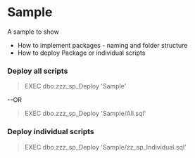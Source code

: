 # Sample
A sample to show
- How to implement packages - naming and folder structure
- How to deploy Package or individual scripts

 
### Deploy all scripts
>EXEC dbo.zzz_sp_Deploy 'Sample' <br />

--OR 

>EXEC dbo.zzz_sp_Deploy 'Sample/All.sql' <br />

### Deploy individual scripts
>EXEC dbo.zzz_sp_Deploy 'Sample/zz_sp_Individual.sql' <br />
